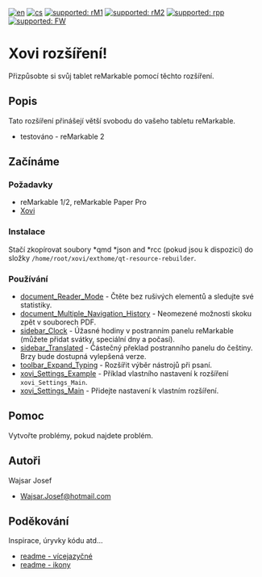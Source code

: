 [![en](https://img.shields.io/badge/lang-en-red.svg)](https://github.com/PepikVaio/reMarkable_Xovi_Extensions)
[![cs](https://img.shields.io/badge/lang-cs-springgreen.svg)](https://github.com/PepikVaio/reMarkable_Xovi_Extensions/blob/main/.language_cs/README_cs.md)
[![supported: rM1](https://img.shields.io/badge/rM1-supported-green)](https://remarkable.com/store/remarkable)
[![supported: rM2](https://img.shields.io/badge/rM2-supported-green)](https://remarkable.com/store/remarkable-2)
[![supported: rpp](https://img.shields.io/badge/rpp-supported-blue)](https://remarkable.com/store/remarkable-paper/pro)
[![supported: FW](https://img.shields.io/badge/fw_3.xx-supported-green)]()


# Xovi rozšíření!
Přizpůsobte si svůj tablet reMarkable pomocí těchto rozšíření.

## Popis
Tato rozšíření přinášejí větší svobodu do vašeho tabletu reMarkable.  
* testováno - reMarkable 2

## Začínáme

### Požadavky
* reMarkable 1/2, reMarkable Paper Pro
* [Xovi](https://github.com/asivery/xovi)

<!-- ### Ke stažení -->
<!-- [![download](https://img.shields.io/badge/download-latest_release-slategray)](https://www.icloud.com/shortcuts/89665ef3d3f2480ea3ab30a9ce4d78d4) -->

### Instalace
Stačí zkopírovat soubory *qmd *json and *rcc (pokud jsou k dispozici) do složky ``` /home/root/xovi/exthome/qt-resource-rebuilder ```.


### Používání
* [document_Reader_Mode](https://github.com/PepikVaio/reMarkable_Xovi_Extensions/tree/main/document_Reader_Mode) - Čtěte bez rušivých elementů a sledujte své statistiky.
* [document_Multiple_Navigation_History](https://github.com/PepikVaio/reMarkable_Xovi_Extensions/tree/main/document_Multiple_Navigation_History) - Neomezené možnosti skoku zpět v souborech PDF.
* [sidebar_Clock](https://github.com/PepikVaio/reMarkable_Xovi_Extensions/tree/main/sidebar_Clock) - Úžasné hodiny v postranním panelu reMarkable (můžete přidat svátky, speciální dny a počasí).
* [sidebar_Translated](https://github.com/PepikVaio/reMarkable_Xovi_Extensions/tree/main/sidebar_Translated) - Částečný překlad postranního panelu do češtiny. Brzy bude dostupná vylepšená verze.
* [toolbar_Expand_Typing](https://github.com/PepikVaio/reMarkable_Xovi_Extensions/tree/main/toolbar_Expand_Typing) - Rozšířit výběr nástrojů při psaní.
* [xovi_Settings_Example](https://github.com/PepikVaio/reMarkable_Xovi_Extensions/tree/main/xovi_Settings_Example) - Příklad vlastního nastavení k rozšíření ``` xovi_Settings_Main ```.
* [xovi_Settings_Main](https://github.com/PepikVaio/reMarkable_Xovi_Extensions/tree/main/xovi_Settings_Main) - Přidejte nastavení k vlastním rozšíření.


## Pomoc
Vytvořte problémy, pokud najdete problém.

<!-- [![YouTube](https://img.shields.io/badge/video-YouTube-red)](https://youtu.be/DR70zW_UP2w) -->

<!-- ## Historie verzí -->
<!-- 1.1 -->
<!-- * Closes - Dictionary #3 -->
<!--   * Minor code debugging -->

## Autoři
Wajsar Josef
* Wajsar.Josef@hotmail.com

## Poděkování
Inspirace, úryvky kódu atd...
* [readme - vícejazyčné](https://github.com/jonatasemidio/multilanguage-readme-pattern)
* [readme - ikony](https://shields.io/)
